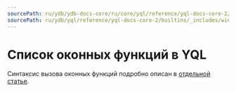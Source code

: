 ```yaml
---
sourcePath: ru/ydb/ydb-docs-core/ru/core/yql/reference/yql-docs-core-2/builtins/_includes/window/intro.md
sourcePath: ru/ydb/yql/reference/yql-docs-core-2/builtins/_includes/window/intro.md
---
```


# Список оконных функций в YQL
Синтаксис вызова оконных функций подробно описан в [отдельной статье](../../../syntax/window.md).
